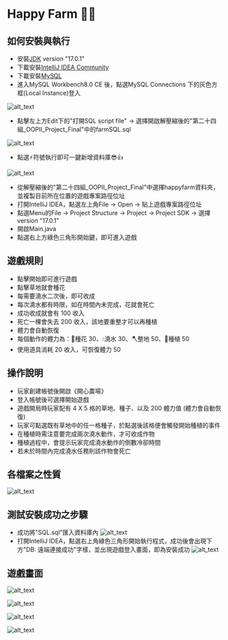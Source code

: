 # Happy Farm 🌲🌻
## 如何安裝與執行
- 安裝[JDK](https://www.oracle.com/java/technologies/javase-jdk15-downloads.html) version "17.0.1"
- 下載安裝[IntelliJ IDEA Community](https://www.jetbrains.com/idea/download/download-thanks.html?platform=windows&code=IIC)
- 下載安裝[MySQL](https://dev.mysql.com/downloads/file/?id=508940)
- 進入MySQL Workbench8.0 CE 後，點選MySQL Connections 下的灰色方框(Local Instance)登入

![alt_text](https://github.com/liubisui22/liubisui22/blob/main/mysql1.png)

- 點擊左上方Edit下的"打開SQL script file" → 選擇開啟解壓縮後的"第二十四組_OOPII_Project_Final"中的farmSQL.sql

![alt_text](https://github.com/liubisui22/liubisui22/blob/main/mysql2.png)
- 點選⚡️符號執行即可一鍵新增資料庫😎👍

![alt_text](https://github.com/liubisui22/liubisui22/blob/main/mysql3.png)

- 從解壓縮後的"第二十四組_OOPII_Project_Final"中選擇happyfarm資料夾，並複製目前所在位置的遊戲專案路徑位址
- 打開IntelliJ IDEA，點選左上角File → Open → 貼上遊戲專案路徑位址
- 點選Menu的File → Project Structure → Project → Project SDK → 選擇 version "17.0.1"
- 開啟Main.java
- 點選右上方綠色三角形開始鍵，即可進入遊戲

## 遊戲規則
- 點擊開始即可進行遊戲
- 點擊草地就會種花
- 每需要澆水二次後，即可收成
- 每次澆水都有時限，如在時間內未完成，花就會死亡
- 成功收成就會有 100 收入
- 死亡一棵會失去 200 收入，該地要重整才可以再種植
- 體力會自動恢復
- 每個動作的體力為：🌼種花 30、💧澆水 30、🪓整地 50、🌱種植 50
- 使用道具消耗 20 收入，可恢復體力 50

## 操作說明
- 玩家創建帳號後開啟《開心農場》
- 登入帳號後可選擇開始遊戲
- 遊戲開局時玩家配有 4 X 5 格的草地、種子、以及 200 體力值 (體力會自動恢復)
- 玩家可點選既有草地中的任一格種子，於點選後該格便會觸發開始種植的事件
- 在種植時需注意要完成兩次澆水動作，才可收成作物
- 種植過程中，會提示玩家完成澆水動作的倒數冷卻時間
- 若未於時間內完成澆水任務則該作物會死亡

## 各檔案之性質
![alt_text](https://github.com/liubisui22/liubisui22/blob/main/%E7%A8%8B%E5%BC%8F%E6%9E%B6%E6%A7%8B%E5%9C%96.png)



## 測試安裝成功之步驟
- 成功將"SQL.sql"匯入資料庫內
![alt_text](https://github.com/liubisui22/liubisui22/blob/main/test1.png?raw=true)
- 打開IntelliJ IDEA，點選右上角綠色三角形開始執行程式，成功後會出現下方"DB: 遠端連接成功"字樣，並出現遊戲登入畫面，即為安裝成功
![alt_text](https://github.com/liubisui22/liubisui22/blob/main/test2.png?raw=true)


## 遊戲畫面
![alt_text](https://github.com/liubisui22/liubisui22/blob/main/play1.jpg?raw=true)

![alt_text](https://github.com/liubisui22/liubisui22/blob/main/play2.jpg?raw=true)

![alt_text](https://github.com/liubisui22/liubisui22/blob/main/play3.jpg?raw=true)

![alt_text](https://github.com/liubisui22/liubisui22/blob/main/play4.jpg?raw=true)
